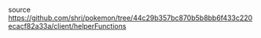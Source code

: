 source https://github.com/shri/pokemon/tree/44c29b357bc870b5b8bb6f433c220ecacf82a33a/client/helperFunctions
